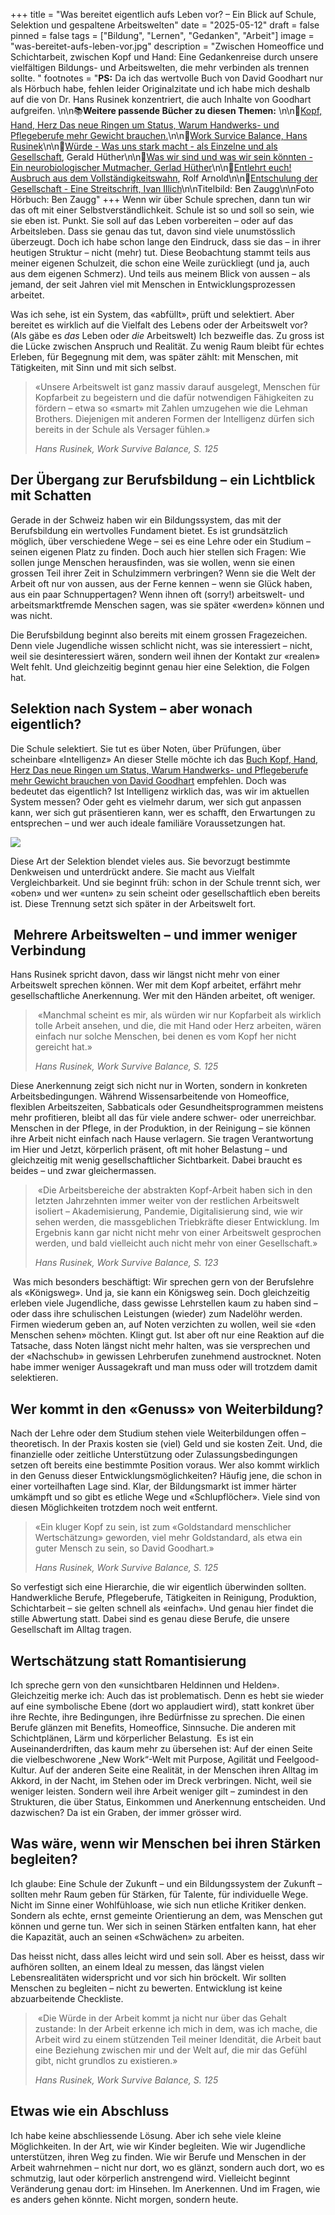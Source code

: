 +++
title = "Was bereitet eigentlich aufs Leben vor? – Ein Blick auf Schule, Selektion und gespaltene Arbeitswelten"
date = "2025-05-12"
draft = false
pinned = false
tags = ["Bildung", "Lernen", "Gedanken", "Arbeit"]
image = "was-bereitet-aufs-leben-vor.jpg"
description = "Zwischen Homeoffice und Schichtarbeit, zwischen Kopf und Hand: Eine Gedankenreise durch unsere vielfältigen Bildungs- und Arbeitswelten, die mehr verbinden als trennen sollte. "
footnotes = "**PS:** Da ich das wertvolle Buch von David Goodhart nur als Hörbuch habe, fehlen leider Originalzitate und ich habe mich deshalb auf die von Dr. Hans Rusinek konzentriert, die auch Inhalte von Goodhart aufgreifen. \n\n📚**Weitere passende Bücher zu diesen Themen:** \n\n📕[Kopf, Hand, Herz Das neue Ringen um Status, Warum Handwerks- und Pflegeberufe mehr Gewicht brauchen.](https://www.exlibris.ch/de/buecher-buch/e-books-deutsch/david-goodhart/kopf-hand-herz-das-neue-ringen-um-status/id/9783641258771/)\n\n📕[](https://www.exlibris.ch/de/buecher-buch/e-books-deutsch/david-goodhart/kopf-hand-herz-das-neue-ringen-um-status/id/9783641258771/)[Work Survice Balance, Hans Rusinek](https://www.exlibris.ch/de/buecher-buch/deutschsprachige-buecher/hans-rusinek/work-survive-balance/id/9783451399657/?srsltid=AfmBOoorlKgR7JgBGXkztYGHWb04Walc7uhOi5OYvPHAdL-23qSlfJne)\n\n📕[](https://www.exlibris.ch/de/buecher-buch/e-books-deutsch/david-goodhart/kopf-hand-herz-das-neue-ringen-um-status/id/9783641258771/)[Würde - Was uns stark macht - als Einzelne und als Gesellschaft](<https://www.exlibris.ch/de/buecher-buch/deutschsprachige-buecher/gerald-huether/wuerde/id/9783570553930/>), Gerald Hüther\n\n[](<https://www.exlibris.ch/de/buecher-buch/deutschsprachige-buecher/gerald-huether/wuerde/id/9783570553930/>)📕[Was wir sind und was wir sein könnten - Ein neurobiologischer Mutmacher, Gerlad Hüther](<https://www.exlibris.ch/de/buecher-buch/deutschsprachige-buecher/gerald-huether/was-wir-sind-und-was-wir-sein-koennten/id/9783596188505/>)\n\n📕[Entlehrt euch! Ausbruch aus dem Vollständigkeitswahn](<https://www.exlibris.ch/de/buecher-buch/deutschsprachige-buecher/rolf-arnold/entlehrt-euch/id/9783035504590/>), Rolf Arnold\n\n[](https://www.exlibris.ch/de/buecher-buch/deutschsprachige-buecher/ivan-illich/entschulung-der-gesellschaft/id/9783406709791/)📕[Entschulung der Gesellschaft - Eine Streitschrift, Ivan Illich](https://www.exlibris.ch/de/buecher-buch/deutschsprachige-buecher/ivan-illich/entschulung-der-gesellschaft/id/9783406709791/)\n\nTitelbild: Ben Zaugg\n\nFoto Hörbuch: Ben Zaugg"
+++
Wenn wir über Schule sprechen, dann tun wir das oft mit einer Selbstverständlichkeit. Schule ist so und soll so sein, wie sie eben ist. Punkt. Sie soll auf das Leben vorbereiten – oder auf das Arbeitsleben. Dass sie genau das tut, davon sind viele unumstösslich überzeugt. Doch ich habe schon lange den Eindruck, dass sie das – in ihrer heutigen Struktur – nicht (mehr) tut. Diese Beobachtung stammt teils aus meiner eigenen Schulzeit, die schon eine Weile zurückliegt (und ja, auch aus dem eigenen Schmerz). Und teils aus meinem Blick von aussen – als jemand, der seit Jahren viel mit Menschen in Entwicklungsprozessen arbeitet.

Was ich sehe, ist ein System, das «abfüllt», prüft und selektiert. Aber bereitet es wirklich auf die Vielfalt des Lebens oder der Arbeitswelt vor? (Als gäbe es *das* Leben oder *die* Arbeitswelt) Ich bezweifle das. Zu gross ist die Lücke zwischen Anspruch und Realität. Zu wenig Raum bleibt für echtes Erleben, für Begegnung mit dem, was später zählt: mit Menschen, mit Tätigkeiten, mit Sinn und mit sich selbst.

> «Unsere Arbeitswelt ist ganz massiv darauf ausgelegt, Menschen für Kopfarbeit zu begeistern und die dafür notwendigen Fähigkeiten zu fördern – etwa so «smart» mit Zahlen umzugehen wie die Lehman Brothers. Diejenigen mit anderen Formen der Intelligenz dürfen sich bereits in der Schule als Versager fühlen.» 
>
> *Hans Rusinek, Work Survive Balance, S. 125*

## **Der Übergang zur Berufsbildung – ein Lichtblick mit Schatten**

Gerade in der Schweiz haben wir ein Bildungssystem, das mit der Berufsbildung ein wertvolles Fundament bietet. Es ist grundsätzlich möglich, über verschiedene Wege – sei es eine Lehre oder ein Studium – seinen eigenen Platz zu finden. Doch auch hier stellen sich Fragen: Wie sollen junge Menschen herausfinden, was sie wollen, wenn sie einen grossen Teil ihrer Zeit in Schulzimmern verbringen? Wenn sie die Welt der Arbeit oft nur von aussen, aus der Ferne kennen – wenn sie Glück haben, aus ein paar Schnuppertagen? Wenn ihnen oft (sorry!) arbeitswelt- und arbeitsmarktfremde Menschen sagen, was sie später «werden» können und was nicht. 

Die Berufsbildung beginnt also bereits mit einem grossen Fragezeichen. Denn viele Jugendliche wissen schlicht nicht, was sie interessiert – nicht, weil sie desinteressiert wären, sondern weil ihnen der Kontakt zur «realen» Welt fehlt. Und gleichzeitig beginnt genau hier eine Selektion, die Folgen hat.

## **Selektion nach System – aber wonach eigentlich?**

Die Schule selektiert. Sie tut es über Noten, über Prüfungen, über scheinbare «Intelligenz» An dieser Stelle möchte ich das [Buch Kopf, Hand, Herz Das neue Ringen um Status, Warum Handwerks- und Pflegeberufe mehr Gewicht brauchen von David Goodhart](https://www.exlibris.ch/de/buecher-buch/e-books-deutsch/david-goodhart/kopf-hand-herz-das-neue-ringen-um-status/id/9783641258771/) empfehlen. Doch was bedeutet das eigentlich? Ist Intelligenz wirklich das, was wir im aktuellen System messen? Oder geht es vielmehr darum, wer sich gut anpassen kann, wer sich gut präsentieren kann, wer es schafft, den Erwartungen zu entsprechen – und wer auch ideale familiäre Voraussetzungen hat. 

![](david-goodhart.jpg)

Diese Art der Selektion blendet vieles aus. Sie bevorzugt bestimmte Denkweisen und unterdrückt andere. Sie macht aus Vielfalt Vergleichbarkeit. Und sie beginnt früh: schon in der Schule trennt sich, wer «oben» und wer «unten» zu sein scheint oder gesellschaftlich eben bereits ist. Diese Trennung setzt sich später in der Arbeitswelt fort.

##  **Mehrere Arbeitswelten – und immer weniger Verbindung**

Hans Rusinek spricht davon, dass wir längst nicht mehr von einer Arbeitswelt sprechen können. Wer mit dem Kopf arbeitet, erfährt mehr gesellschaftliche Anerkennung. Wer mit den Händen arbeitet, oft weniger. 

>  «Manchmal scheint es mir, als würden wir nur Kopfarbeit als wirklich tolle Arbeit ansehen, und die, die mit Hand oder Herz arbeiten, wären einfach nur solche Menschen, bei denen es vom Kopf her nicht gereicht hat.» 
>
> *Hans Rusinek, Work Survive Balance, S. 125*

Diese Anerkennung zeigt sich nicht nur in Worten, sondern in konkreten Arbeitsbedingungen. Während Wissensarbeitende von Homeoffice, flexiblen Arbeitszeiten, Sabbaticals oder Gesundheitsprogrammen meistens mehr profitieren, bleibt all das für viele andere schwer- oder unerreichbar. Menschen in der Pflege, in der Produktion, in der Reinigung – sie können ihre Arbeit nicht einfach nach Hause verlagern. Sie tragen Verantwortung im Hier und Jetzt, körperlich präsent, oft mit hoher Belastung – und gleichzeitig mit wenig gesellschaftlicher Sichtbarkeit. Dabei braucht es beides – und zwar gleichermassen.

>  «Die Arbeitsbereiche der abstrakten Kopf-Arbeit haben sich in den letzten Jahrzehnten immer weiter von der restlichen Arbeitswelt isoliert – Akademisierung, Pandemie, Digitalisierung sind, wie wir sehen werden, die massgeblichen Triebkräfte dieser Entwicklung. Im Ergebnis kann gar nicht nicht mehr von einer Arbeitswelt gesprochen werden, und bald vielleicht auch nicht mehr von einer Gesellschaft.» 
>
> *Hans Rusinek, Work Survive Balance, S. 123*

 Was mich besonders beschäftigt: Wir sprechen gern von der Berufslehre als «Königsweg». Und ja, sie kann ein Königsweg sein. Doch gleichzeitig erleben viele Jugendliche, dass gewisse Lehrstellen kaum zu haben sind – oder dass ihre schulischen Leistungen (wieder) zum Nadelöhr werden. Firmen wiederum geben an, auf Noten verzichten zu wollen, weil sie «den Menschen sehen» möchten. Klingt gut. Ist aber oft nur eine Reaktion auf die Tatsache, dass Noten längst nicht mehr halten, was sie versprechen und der «Nachschub» in gewissen Lehrberufen zunehmend austrocknet. Noten habe immer weniger Aussagekraft und man muss oder will trotzdem damit selektieren. 

## **Wer kommt in den «Genuss» von Weiterbildung?**

Nach der Lehre oder dem Studium stehen viele Weiterbildungen offen – theoretisch. In der Praxis kosten sie (viel) Geld und sie kosten Zeit. Und, die finanzielle oder zeitliche Unterstützung oder Zulassungsbedingungen setzen oft bereits eine bestimmte Position voraus. Wer also kommt wirklich in den Genuss dieser Entwicklungsmöglichkeiten? Häufig jene, die schon in einer vorteilhaften Lage sind. Klar, der Bildungsmarkt ist immer härter umkämpft und so gibt es etliche Wege und «Schlupflöcher». Viele sind von diesen Möglichkeiten trotzdem noch weit entfernt. 

> «Ein kluger Kopf zu sein, ist zum «Goldstandard menschlicher Wertschätzung» geworden, viel mehr Goldstandard, als etwa ein guter Mensch zu sein, so David Goodhart.» 
>
> *Hans Rusinek, Work Survive Balance, S. 125*

So verfestigt sich eine Hierarchie, die wir eigentlich überwinden sollten. Handwerkliche Berufe, Pflegeberufe, Tätigkeiten in Reinigung, Produktion, Schichtarbeit – sie gelten schnell als «einfach». Und genau hier findet die stille Abwertung statt. Dabei sind es genau diese Berufe, die unsere Gesellschaft im Alltag tragen.

## **Wertschätzung statt Romantisierung**

Ich spreche gern von den «unsichtbaren Heldinnen und Helden». Gleichzeitig merke ich: Auch das ist problematisch. Denn es hebt sie wieder auf eine symbolische Ebene (dort wo applaudiert wird), statt konkret über ihre Rechte, ihre Bedingungen, ihre Bedürfnisse zu sprechen. Die einen Berufe glänzen mit Benefits, Homeoffice, Sinnsuche. Die anderen mit Schichtplänen, Lärm und körperlicher Belastung.  Es ist ein Auseinanderdriften, das kaum mehr zu übersehen ist: Auf der einen Seite die vielbeschworene „New Work“-Welt mit Purpose, Agilität und Feelgood-Kultur. Auf der anderen Seite eine Realität, in der Menschen ihren Alltag im Akkord, in der Nacht, im Stehen oder im Dreck verbringen. Nicht, weil sie weniger leisten. Sondern weil ihre Arbeit weniger gilt – zumindest in den Strukturen, die über Status, Einkommen und Anerkennung entscheiden. Und dazwischen? Da ist ein Graben, der immer grösser wird.

## **Was wäre, wenn wir Menschen bei ihren Stärken begleiten?**

Ich glaube: Eine Schule der Zukunft – und ein Bildungssystem der Zukunft – sollten mehr Raum geben für Stärken, für Talente, für individuelle Wege. Nicht im Sinne einer Wohlfühloase, wie sich nun etliche Kritiker denken. Sondern als echte, ernst gemeinte Orientierung an dem, was Menschen gut können und gerne tun. Wer sich in seinen Stärken entfalten kann, hat eher die Kapazität, auch an seinen «Schwächen» zu arbeiten. 

Das heisst nicht, dass alles leicht wird und sein soll. Aber es heisst, dass wir aufhören sollten, an einem Ideal zu messen, das längst vielen Lebensrealitäten widerspricht und vor sich hin bröckelt. Wir sollten Menschen zu begleiten – nicht zu bewerten. Entwicklung ist keine abzuarbeitende Checkliste.

>  «Die Würde in der Arbeit kommt ja nicht nur über das Gehalt zustande: In der Arbeit erkenne ich mich in dem, was ich mache, die Arbeit wird zu einem stützenden Teil meiner Idendität, die Arbeit baut eine Beziehung zwischen mir und der Welt auf, die mir das Gefühl gibt, nicht grundlos zu existieren.» 
>
> *Hans Rusinek, Work Survive Balance, S. 125*

## **Etwas wie ein Abschluss**

Ich habe keine abschliessende Lösung. Aber ich sehe viele kleine Möglichkeiten. In der Art, wie wir Kinder begleiten. Wie wir Jugendliche unterstützen, ihren Weg zu finden. Wie wir Berufe und Menschen in der Arbeit wahrnehmen – nicht nur dort, wo es glänzt, sondern auch dort, wo es schmutzig, laut oder körperlich anstrengend wird. Vielleicht beginnt Veränderung genau dort: im Hinsehen. Im Anerkennen. Und im Fragen, wie es anders gehen könnte. Nicht morgen, sondern heute.